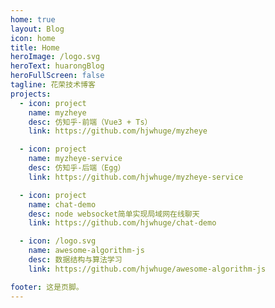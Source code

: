 ```yaml
---
home: true
layout: Blog
icon: home
title: Home
heroImage: /logo.svg
heroText: huarongBlog
heroFullScreen: false
tagline: 花荣技术博客
projects:
  - icon: project
    name: myzheye
    desc: 仿知乎-前端（Vue3 + Ts）
    link: https://github.com/hjwhuge/myzheye

  - icon: project
    name: myzheye-service
    desc: 仿知乎-后端（Egg）
    link: https://github.com/hjwhuge/myzheye-service

  - icon: project
    name: chat-demo
    desc: node websocket简单实现局域网在线聊天
    link: https://github.com/hjwhuge/chat-demo

  - icon: /logo.svg
    name: awesome-algorithm-js
    desc: 数据结构与算法学习
    link: https://github.com/hjwhuge/awesome-algorithm-js

footer: 这是页脚。
---
```

